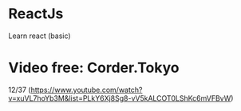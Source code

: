 # ReactJs
Learn react (basic)

# Video free: Corder.Tokyo
12/37 (https://www.youtube.com/watch?v=xuVL7hoYb3M&list=PLkY6Xj8Sg8-vV5kALCOT0LShKc6mVFBvW)

